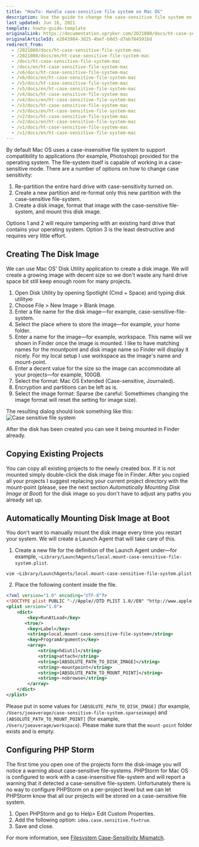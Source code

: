 ```yaml
---
title: "HowTo: Handle case-sensitive file system on Mac OS"
description: Use the guide to change the case-sensitive file system on Mac OS.
last_updated: Jun 16, 2021
template: howto-guide-template
originalLink: https://documentation.spryker.com/2021080/docs/ht-case-sensitive-file-system-mac
originalArticleId: e2843984-3d25-4bef-b0d3-d7eb764591bd
redirect_from:
  - /2021080/docs/ht-case-sensitive-file-system-mac
  - /2021080/docs/en/ht-case-sensitive-file-system-mac
  - /docs/ht-case-sensitive-file-system-mac
  - /docs/en/ht-case-sensitive-file-system-mac
  - /v6/docs/ht-case-sensitive-file-system-mac
  - /v6/docs/en/ht-case-sensitive-file-system-mac
  - /v5/docs/ht-case-sensitive-file-system-mac
  - /v5/docs/en/ht-case-sensitive-file-system-mac
  - /v4/docs/ht-case-sensitive-file-system-mac
  - /v4/docs/en/ht-case-sensitive-file-system-mac
  - /v3/docs/ht-case-sensitive-file-system-mac
  - /v3/docs/en/ht-case-sensitive-file-system-mac
  - /v2/docs/ht-case-sensitive-file-system-mac
  - /v2/docs/en/ht-case-sensitive-file-system-mac
  - /v1/docs/ht-case-sensitive-file-system-mac
  - /v1/docs/en/ht-case-sensitive-file-system-mac
---
```


By default Mac OS uses a case-insensitive file system to support compatibility to applications (for example, Photoshop) provided for the operating system. The file-system itself is capable of working in a case-sensitive mode. There are a number of options on how to change case sensitivity:

1. Re-partition the entire hard drive with case-sensitivity turned on.
2. Create a new partition and re-format only this new partition with the case-sensitive file-system.
3. Create a disk image, format that image with the case-sensitive file-system, and mount this disk image.

Options 1 and 2 will require tampering with an existing hard drive that contains your operating system. Option 3 is the least destructive and requires very little effort.

## Creating The Disk Image
We can use Mac OS' Disk Utility application to create a disk image. We will create a growing image with decent size so we don't waste any hard drive space bit still keep enough room for many projects.

1. Open Disk Utility by opening Spotlight (Cmd + Space) and typing disk utilityю
2. Choose File > New Image > Blank Image.
3. Enter a file name for the disk image—for example, case-sensitive-file-system.
4. Select the place where to store the image—for example, your home folder.
5. Enter a name for the image—for example, workspace. This name will we shown in Finder once the image is mounted. I like to have matching names for the mountpoint and disk image name so Finder will display it nicely. For my local setup I use workspace as the image's name and mount-point.
6. Enter a decent value for the size so the image can accommodate all your projects—for example, 100GB.
7. Select the format: Mac OS Extended (Case-sensitive, Journaled).
8. Encryption and partitions can be left as is.
9. Select the image format: Sparse (be careful: Somethimes changing the image format will reset the setting for image size).

The resulting dialog should look something like this:
![Case sensitive file system](https://spryker.s3.eu-central-1.amazonaws.com/docs/Tutorials/HowTos/HowTo+-+Handle+Case+Sensitive+File-System/case+sensitive+system.png)

After the disk has been created you can see it being mounted in Finder already.

## Copying Existing Projects
You can copy all existing projects to the newly created box. If it is not mounted simply double-click the disk image file in Finder. After you copied all your projects I suggest replacing your current project directory with the mount-point (please, see the next section _Automatically Mounting Disk Image at Boot_) for the disk image so you don't have to adjust any paths you already set up.

## Automatically Mounting Disk Image at Boot
You don't want to manually mount the disk image every time you restart your system. We will create a Launch Agent that will take care of this.

1. Create a new file for the definition of the Launch Agent under—for example, `~Library/LaunchAgents/local.mount-case-sensitive-file-system.plist`.

```
vim ~Library/LaunchAgents/local.mount-case-sensitive-file-system.plist
```

2. Place the following content inside the file.

```xml
<?xml version="1.0" encoding="UTF-8"?>
<!DOCTYPE plist PUBLIC "-//Apple//DTD PLIST 1.0//EN" "http://www.apple.com/DTDs/PropertyList-1.0.dtd">
<plist version="1.0">
    <dict>
        <key>RunAtLoad</key>
       <true/>
        <key>Label</key>
        <string>local.mount-case-sensitive-file-system</string>
        <key>ProgramArguments</key>
        <array>
            <string>hdiutil</string>
            <string>attach</string>
            <string>[ABSOLUTE_PATH_TO_DISK_IMAGE]</string>
            <string>-mountpoint</string>
            <string>[ABSOLUTE_PATH_TO_MOUNT_POINT]</string>
            <string>-nobrowse</string>
        </array>
    </dict>
</plist>
```
Please put in some values for `[ABSOLUTE_PATH_TO_DISK_IMAGE]` (for example, `/Users/joeaverage/case-sensitive-file-system.sparseimage`) and `[ABSOLUTE_PATH_TO_MOUNT_POINT]` (for example, `/Users/joeaverage/workspace`). Please make sure that the `mount-point` folder exists and is empty.

## Configuring PHP Storm
The first time you open one of the projects form the disk-image you will notice a warning about case-sensitive file-systems. PHPStorm for Mac OS is configured to work with a case-insensitive file-system and will report a warning that it detected a case-sensitive file-system. Unfortunately there is no way to configure PHPStorm on a per-project level but we can let PHPStorm know that all our projects will be stored on a case-sensitive file system.

1. Open PHPStorm and go to Help> Edit Custom Properties.
2. Add the following option: `idea.case.sensitive.fs=true`.
3. Save and close.

For more information, see [Filesystem Case-Sensitivity Mismatch](https://confluence.jetbrains.com/display/IDEADEV/Filesystem+Case-Sensitivity+Mismatch).
 

